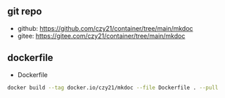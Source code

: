 ## git repo
  - github: https://github.com/czy21/container/tree/main/mkdoc
  - gitee: https://gitee.com/czy21/container/tree/main/mkdoc
## dockerfile
- Dockerfile
```bash
docker build --tag docker.io/czy21/mkdoc --file Dockerfile . --pull
```